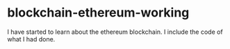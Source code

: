 # blockchain-ethereum-working
I have started to learn about the ethereum blockchain. I include the code of what I had done.

